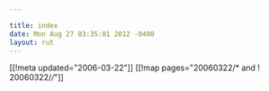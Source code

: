 ```yaml
---

title: index
date: Mon Aug 27 03:35:01 2012 -0400
layout: rut
---
```


[[!meta updated="2006-03-22"]]
[[!map pages="20060322/* and ! 20060322/*/*"]]
